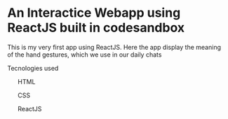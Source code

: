 # An Interactice Webapp using ReactJS built in codesandbox
This is my very first app using ReactJS. Here the app display the meaning of the hand gestures, which we use in our daily chats

Tecnologies used
    <ul>HTML</ul>
    <ul>CSS</ul>
    <ul>ReactJS</u1>


